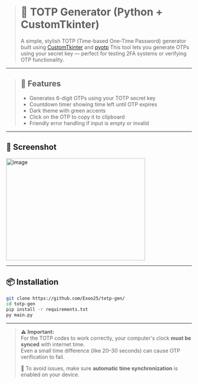 ># 🔐 TOTP Generator (Python + CustomTkinter)
>
>A simple, stylish TOTP (Time-based One-Time Password) generator built using [CustomTkinter](https://github.com/TomSchimansky/CustomTkinter) and [pyotp](https://github.com/pyauth/pyotp)
>This tool lets you generate OTPs using your secret key — perfect for testing 2FA systems or verifying OTP functionality.

---

>## 🚀 Features
>
>- Generates 6-digit OTPs using your TOTP secret key
>- Countdown timer showing time left until OTP expires
>- Dark theme with green accents
>- Click on the OTP to copy it to clipboard
>- Friendly error handling if input is empty or invalid

---

## 📸 Screenshot

<img width="377" height="277" alt="image" src="https://github.com/user-attachments/assets/f76687c1-3844-4da7-953c-2ea15d0558d7" />

---

## 📦 Installation

```bash
git clone https://github.com/Exoo25/totp-gen/
cd totp-gen
pip install -r requirements.txt
py main.py
```
---

> ⚠️ **Important:**  
> For the TOTP codes to work correctly, your computer's clock **must be synced** with internet time.  
> Even a small time difference (like 20–30 seconds) can cause OTP verification to fail.  
>  
> 🔧 To avoid issues, make sure **automatic time synchronization** is enabled on your device.
